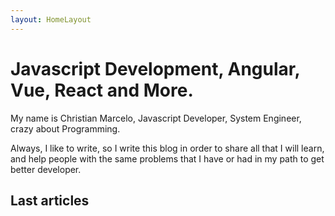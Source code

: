 ```yaml
---
layout: HomeLayout
---
```

# Javascript Development, Angular, Vue, React and More.


My name is Christian Marcelo, Javascript Developer, System Engineer, crazy about Programming.

Always, I like to write, so I write this blog in order to share all that I will learn, and help people with the same problems that I have or had in my path to get better developer. 

## Last articles
<RecentContent language="en"/>

<Topics />